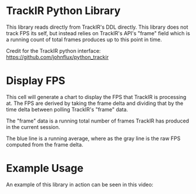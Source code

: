 # TrackIR Python Library
This library reads directly from TrackIR's DDL directly.
This library does not track FPS its self, but instead relies on TrackIR's API's "frame" field which is a running count of total frames produces up to this point in time.

Credit for the TrackIR python interface: https://github.com/johnflux/python_trackir

# Display FPS
This cell will generate a chart to display the FPS that TrackIR is processing at. The FPS are derived by taking the frame delta and dividing that by the time delta between polling TrackIR's "frame" data.

The "frame" data is a running total number of frames TrackIR has produced in the current session.

The blue line is a running average, where as the gray line is the raw FPS computed from the frame delta.

# Example Usage
An example of this library in action can be seen in this video: 